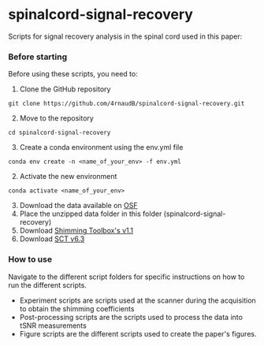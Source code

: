# spinalcord-signal-recovery
Scripts for signal recovery analysis in the spinal cord used in this paper: <insert links>

### Before starting
Before using these scripts, you need to:
1. Clone the GitHub repository
```
git clone https://github.com/4rnaudB/spinalcord-signal-recovery.git
```
2. Move to the repository
```
cd spinalcord-signal-recovery
```
3. Create a conda environment using the env.yml file
```
conda env create -n <name_of_your_env> -f env.yml
```
2. Activate the new environment
```
conda activate <name_of_your_env>
```
3. Download the data available on [OSF](https://osf.io/rs6tv/)
4. Place the unzipped data folder in this folder (spinalcord-signal-recovery) <br>
5. Download [Shimming Toolbox's v1.1](https://github.com/shimming-toolbox/shimming-toolbox/releases/tag/1.1)
6. Download [SCT v6.3](https://github.com/spinalcordtoolbox/spinalcordtoolbox/releases/tag/6.3)


### How to use
Navigate to the different script folders for specific instructions on how to run the different scripts. 
* Experiment scripts are scripts used at the scanner during the acquisition to obtain the shimming coefficients
* Post-processing scripts are the scripts used to process the data into tSNR measurements
* Figure scripts are the different scripts used to create the paper's figures.
